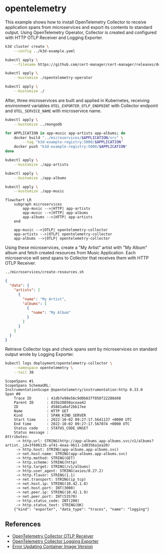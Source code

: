 # opentelemetry

This example shows how to install OpenTelemetry Collector to receive application
spans from microservices and export its contents to standard output. Using
OpenTelemetry Operator, Collector is created and configured with HTTP OTLP
Receiver and Logging Exporter.

```sh
k3d cluster create \
    --config ../k3d-example.yaml

kubectl apply \
    --filename https://github.com/cert-manager/cert-manager/releases/download/v1.8.2/cert-manager.yaml

kubectl apply \
    --kustomize ./opentelemetry-operator

kubectl apply \
    --kustomize ./
```

After, three microservices are built and applied in Kubernetes, receiving
environment variables `OTEL_EXPORTER_OTLP_ENDPOINT` with Collector endpoint and
`OTEL_SERVICE_NAME` with microservice name.

```sh
kubectl apply \
    --kustomize ../mongodb

for APPLICATION in app-music app-artists app-albums; do
    docker build "../microservices/$APPLICATION/src" \
        --tag "k3d-example-registry:5000/$APPLICATION"
    docker push "k3d-example-registry:5000/$APPLICATION"
done

kubectl apply \
    --kustomize ./app-artists

kubectl apply \
    --kustomize ./app-albums

kubectl apply \
    --kustomize ./app-music
```

```mermaid
flowchart LR
    subgraph microservices
        app-music -->|HTTP| app-artists
        app-music -->|HTTP| app-albums
        app-albums -->|HTTP| app-artists
    end

    app-music -->|OTLP| opentelemetry-collector
    app-artists -->|OTLP| opentelemetry-collector
    app-albums -->|OTLP| opentelemetry-collector
```

Using these microservices, create a "My Artist" artist with "My Album" album and
fetch created resources from Music Application. Each microservice will send
spans to Collector that receives them with HTTP OTLP Receiver.

```sh
../microservices/create-resources.sh
```

```json
{
  "data": {
    "artists": [
      {
        "name": "My Artist",
        "albums": [
          {
            "name": "My Album"
          }
        ]
      }
    ]
  }
}
```

Retrieve Collector logs and check spans sent by microservices on standard
output wrote by Logging Exporter.

```sh
kubectl logs deployment/opentelemetry-collector \
    --namespace opentelemetry \
    --tail 30
```

```
ScopeSpans #1
ScopeSpans SchemaURL: 
InstrumentationScope @opentelemetry/instrumentation-http 0.33.0
Span #0
    Trace ID       : 41db7e98e56c9d0b637f858f22288d48
    Parent ID      : 835b20850aceaa42
    ID             : d5881a0af2bb17ee
    Name           : HTTP GET
    Kind           : SPAN_KIND_SERVER
    Start time     : 2022-10-02 09:27:17.5641137 +0000 UTC
    End time       : 2022-10-02 09:27:17.567074 +0000 UTC
    Status code    : STATUS_CODE_UNSET
    Status message : 
Attributes:
     -> http.url: STRING(http://app-albums.app-albums.svc/v1/albums?artist._id=3f606135-af41-4eaa-9611-2d0356a1ea20)
     -> http.host: STRING(app-albums.app-albums.svc)
     -> net.host.name: STRING(app-albums.app-albums.svc)
     -> http.method: STRING(GET)
     -> http.scheme: STRING(http)
     -> http.target: STRING(/v1/albums)
     -> http.user_agent: STRING(axios/0.27.2)
     -> http.flavor: STRING(1.1)
     -> net.transport: STRING(ip_tcp)
     -> net.host.ip: STRING(10.42.1.8)
     -> net.host.port: INT(3000)
     -> net.peer.ip: STRING(10.42.1.9)
     -> net.peer.port: INT(53570)
     -> http.status_code: INT(200)
     -> http.status_text: STRING(OK)
	{"kind": "exporter", "data_type": "traces", "name": "logging"}
```

## References

* [OpenTelemetry Collector OTLP Receiver](https://github.com/open-telemetry/opentelemetry-collector/tree/main/receiver/otlpreceiver)
* [OpenTelemetry Collector Logging Exporter](https://github.com/open-telemetry/opentelemetry-collector/tree/main/exporter/loggingexporter)
* [Error Updating Container Image Version](https://github.com/open-telemetry/opentelemetry-operator/issues/1107)
